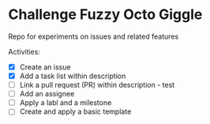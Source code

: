 # Challenge Fuzzy Octo Giggle
Repo for experiments on issues and related features

Activities:

- [x] Create an issue
- [x] Add a task list within description
- [ ] Link a pull request (PR) within description - test
- [ ] Add an assignee
- [ ] Apply a labl and a milestone
- [ ] Create and apply a basic template
